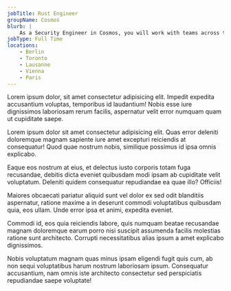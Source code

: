 ```yaml
---
jobTitle: Rust Engineer
groupName: Cosmos
blurb: |
    As a Security Engineer in Cosmos, you will work with teams across the stack on rigorous and high-caliber reviews, tools, processes, and testing regimes to guarantee the quality of the software and the security of the networks that run it.
jobType: Full Time
locations:
    - Berlin
    - Toronto
    - Lausanne
    - Vienna
    - Paris
---
```


Lorem ipsum dolor, sit amet consectetur adipisicing elit. Impedit expedita accusantium voluptas, temporibus id laudantium! Nobis esse iure dignissimos laboriosam rerum facilis, aspernatur velit error numquam quam ut cupiditate saepe.

Lorem ipsum dolor sit amet consectetur adipisicing elit. Quas error deleniti doloremque magnam sapiente iure amet excepturi reiciendis at consequatur! Quod quae nostrum nobis, similique possimus id ipsa omnis explicabo.

Eaque eos nostrum at eius, et delectus iusto corporis totam fuga recusandae, debitis dicta eveniet quibusdam modi ipsam ab cupiditate velit voluptatum. Deleniti quidem consequatur repudiandae ea quae illo? Officiis!

Maiores obcaecati pariatur aliquid sunt vel dolor ex sed odit blanditiis aspernatur, ratione maxime a in deserunt commodi voluptatibus quibusdam quia, eos ullam. Unde error ipsa et animi, expedita eveniet.

Commodi id, eos quia reiciendis labore, quis numquam beatae recusandae magnam doloremque earum porro nisi suscipit assumenda facilis molestias ratione sunt architecto. Corrupti necessitatibus alias ipsum a amet explicabo dignissimos.

Nobis voluptatum magnam quas minus ipsam eligendi fugit quis cum, ab non sequi voluptatibus harum nostrum laboriosam ipsum. Consequatur accusantium, nam omnis iste architecto consectetur sed perspiciatis repudiandae saepe voluptate!